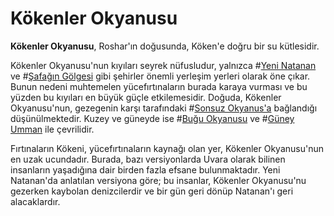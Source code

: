 # Kökenler Okyanusu

**Kökenler Okyanusu**, Roshar'ın doğusunda, Köken'e doğru bir su kütlesidir.

Kökenler Okyanusu'nun kıyıları seyrek nüfusludur, yalnızca #[Yeni Natanan](locations/new-natanan) ve #[Şafağın Gölgesi](locations/dawns-shadow) gibi şehirler önemli yerleşim yerleri olarak öne çıkar. Bunun nedeni muhtemelen yücefırtınaların burada karaya vurması ve bu yüzden bu kıyıları en büyük güçle etkilemesidir. Doğuda, Kökenler Okyanusu'nun, gezegenin karşı tarafındaki #[Sonsuz Okyanus'a](locations/endless-ocean) bağlandığı düşünülmektedir. Kuzey ve güneyde ise #[Buğu Okyanusu](locations/steamwaterocean) ve #[Güney Umman](locations/southern-depths) ile çevrilidir.

Fırtınaların Kökeni, yücefırtınaların kaynağı olan yer, Kökenler Okyanusu'nun en uzak ucundadır. Burada, bazı versiyonlarda Uvara olarak bilinen insanların yaşadığına dair birden fazla efsane bulunmaktadır. Yeni Natanan'da anlatılan versiyona göre; bu insanlar, Kökenler Okyanusu'nu gezerken kaybolan denizcilerdir ve bir gün geri dönüp Natanan'ı geri alacaklardır.
